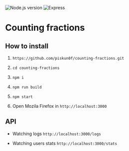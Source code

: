![Node.js version](https://img.shields.io/badge/node-=14.7.0-brightgreen)
![Express](https://img.shields.io/badge/express-%5E4.17.1-blue)

# Counting fractions

## How to install

1. `https://github.com/piskun0f/counting-fractions.git`

2. `cd counting-fractions`

3. `npm i`

4. `npm run build`

5. `npm start`

6. Open Mozila Firefox in `http://localhost:3000`

## API

- Watching logs
`http://localhost:3000/logs`

- Watching users stats
`http://localhost:3000/stats`